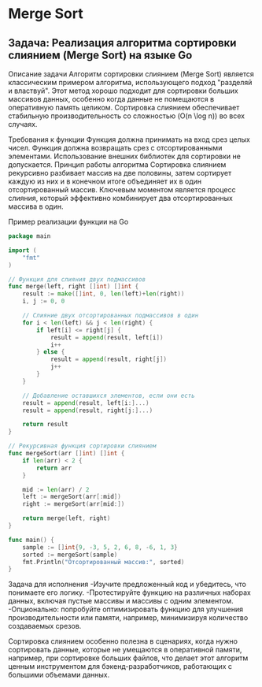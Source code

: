 # Merge Sort

## Задача: Реализация алгоритма сортировки слиянием (Merge Sort) на языке Go

Описание задачи
Алгоритм сортировки слиянием (Merge Sort) является классическим примером алгоритма, использующего подход "разделяй и властвуй". Этот метод хорошо подходит для сортировки больших массивов данных, особенно когда данные не помещаются в оперативную память целиком. Сортировка слиянием обеспечивает стабильную производительность со сложностью (O(n \log n)) во всех случаях.

Требования к функции
Функция должна принимать на вход срез целых чисел.
Функция должна возвращать срез с отсортированными элементами.
Использование внешних библиотек для сортировки не допускается.
Принцип работы алгоритма
Сортировка слиянием рекурсивно разбивает массив на две половины, затем сортирует каждую из них и в конечном итоге объединяет их в один отсортированный массив. Ключевым моментом является процесс слияния, который эффективно комбинирует два отсортированных массива в один.

Пример реализации функции на Go

```go
package main

import (
    "fmt"
)

// Функция для слияния двух подмассивов
func merge(left, right []int) []int {
    result := make([]int, 0, len(left)+len(right))
    i, j := 0, 0

    // Слияние двух отсортированных подмассивов в один
    for i < len(left) && j < len(right) {
        if left[i] <= right[j] {
            result = append(result, left[i])
            i++
        } else {
            result = append(result, right[j])
            j++
        }
    }

    // Добавление оставшихся элементов, если они есть
    result = append(result, left[i:]...)
    result = append(result, right[j:]...)

    return result
}

// Рекурсивная функция сортировки слиянием
func mergeSort(arr []int) []int {
    if len(arr) < 2 {
        return arr
    }

    mid := len(arr) / 2
    left := mergeSort(arr[:mid])
    right := mergeSort(arr[mid:])

    return merge(left, right)
}

func main() {
    sample := []int{9, -3, 5, 2, 6, 8, -6, 1, 3}
    sorted := mergeSort(sample)
    fmt.Println("Отсортированный массив:", sorted)
}
```

Задача для исполнения
-Изучите предложенный код и убедитесь, что понимаете его логику.
-Протестируйте функцию на различных наборах данных, включая пустые массивы и массивы с одним элементом.
-Опционально: попробуйте оптимизировать функцию для улучшения производительности или памяти, например, минимизируя количество создаваемых срезов.


Сортировка слиянием особенно полезна в сценариях, когда нужно сортировать данные, которые не умещаются в оперативной памяти, например, при сортировке больших файлов, что делает этот алгоритм ценным инструментом для бэкенд-разработчиков, работающих с большими объемами данных.